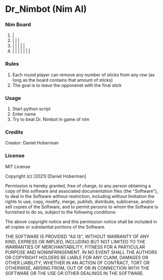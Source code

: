 # Dr_Nimbot (Nim AI)

### Nim Board

1. |
2. | | |
3. | | | | |
4. | | | | | | |

### Rules

1. Each round player can remove any number of sticks from any row (as long as the board contains that amount of sticks)
2. The goal is to leave the opponenet with the final stick

### Usage

1. Start python script
2. Enter name
3. Try to beat Dr. Nimbot in game of nim

### Credits

Creator: Daniel Hoberman

### License

MIT License

Copyright (c) [2021] [Daniel Hoberman]

Permission is hereby granted, free of charge, to any person obtaining a copy
of this software and associated documentation files (the "Software"), to deal
in the Software without restriction, including without limitation the rights
to use, copy, modify, merge, publish, distribute, sublicense, and/or sell
copies of the Software, and to permit persons to whom the Software is
furnished to do so, subject to the following conditions:

The above copyright notice and this permission notice shall be included in all
copies or substantial portions of the Software.

THE SOFTWARE IS PROVIDED "AS IS", WITHOUT WARRANTY OF ANY KIND, EXPRESS OR
IMPLIED, INCLUDING BUT NOT LIMITED TO THE WARRANTIES OF MERCHANTABILITY,
FITNESS FOR A PARTICULAR PURPOSE AND NONINFRINGEMENT. IN NO EVENT SHALL THE
AUTHORS OR COPYRIGHT HOLDERS BE LIABLE FOR ANY CLAIM, DAMAGES OR OTHER
LIABILITY, WHETHER IN AN ACTION OF CONTRACT, TORT OR OTHERWISE, ARISING FROM,
OUT OF OR IN CONNECTION WITH THE SOFTWARE OR THE USE OR OTHER DEALINGS IN THE
SOFTWARE.
